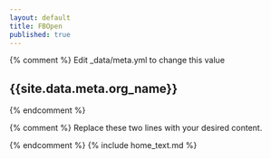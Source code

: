 ```yaml
---
layout: default
title: FBOpen
published: true
---
```


{% comment %} Edit _data/meta.yml to change this value
## {{site.data.meta.org_name}}
{% endcomment %}

{% comment %}
 Replace these two lines with your desired content.

{% endcomment %}
{% include home_text.md %}
